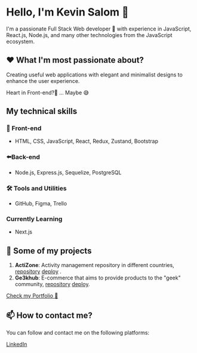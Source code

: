 
# Hello, I'm Kevin Salom 👋

I'm a passionate Full Stack Web developer 🚀 with experience in JavaScript, React.js, Node.js, and many other technologies from the JavaScript ecosystem.

## ❤️ What I'm most passionate about?
Creating useful web applications with elegant and minimalist designs to enhance the user experience.

Heart in Front-end?🤔 ...
Maybe 😅

## My technical skills

### 👀 Front-end

- HTML, CSS, JavaScript, React, Redux, Zustand, Bootstrap

### ⬅️Back-end
- Node.js, Express.js, Sequelize, PostgreSQL

### 🛠️ Tools and Utilities

- GitHub, Figma, Trello

### Currently Learning

- Next.js

## 🚀 Some of my projects


1. **ActiZone**: Activity management repository in different countries, [repository](https://github.com/KevSalom/countries_deploy)   [deploy](https://countries-deploy.vercel.app/) .
2. **Ge3khub**: E-commerce that aims to provide products to the "geek" community, [repository](https://github.com/Guardianes-de-la-Tukineta) [deploy](https://ge3khub-shop-p9rv.vercel.app/).



[Check my Portfolio 👀 ](https://portfolio-kevin-eight.vercel.app/)

## 📫 How to contact me?

You can follow and contact me on the following platforms:

[LinkedIn](https://www.linkedin.com/in/kevin-salom-465aa2154/)
